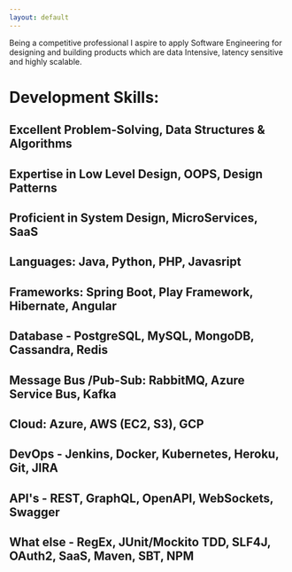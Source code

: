 ```yaml
---
layout: default
---
```


Being a competitive professional I aspire to apply Software Engineering for designing and building products which are data Intensive, latency sensitive and highly scalable.

# Development Skills:
## Excellent Problem-Solving, Data Structures & Algorithms
## Expertise in Low Level Design, OOPS, Design Patterns
## Proficient in System Design, MicroServices, SaaS
## Languages: Java, Python, PHP, Javasript
## Frameworks: Spring Boot, Play Framework, Hibernate, Angular
## Database - PostgreSQL, MySQL, MongoDB, Cassandra, Redis
## Message Bus /Pub-Sub: RabbitMQ, Azure Service Bus, Kafka
## Cloud: Azure, AWS (EC2, S3), GCP
## DevOps - Jenkins, Docker, Kubernetes, Heroku, Git, JIRA
## API's - REST, GraphQL, OpenAPI, WebSockets, Swagger
## What else - RegEx, JUnit/Mockito TDD, SLF4J, OAuth2, SaaS, Maven, SBT, NPM
